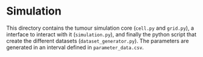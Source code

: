 # Simulation
This directory contains the tumour simulation core (`cell.py` and `grid.py`), a interface to interact with it (`simulation.py`), 
and finally the python script that create the different datasets (`dataset_generator.py`).
The parameters are generated in an interval defined in `parameter_data.csv`.